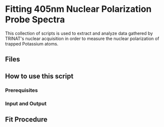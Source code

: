 # Fitting 405nm Nuclear Polarization Probe Spectra
This collection of scripts is used to extract and analyze data gathered by TRINAT's nuclear acquisition in order  to measure the nuclear polarization of trapped Potassium atoms.

## Files

## How to use this script

### Prerequisites

### Input and Output

## Fit Procedure